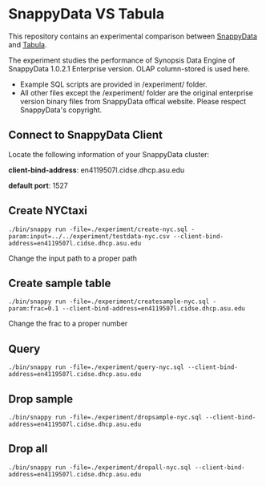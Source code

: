 # SnappyData VS Tabula

This repository contains an experimental comparison between [SnappyData](https://www.snappydata.io/) and [Tabula](https://github.com/DataSystemsLab/tabula).

The experiment studies the performance of Synopsis Data Engine of SnappyData 1.0.2.1 Enterprise version. OLAP column-stored is used here.

* Example SQL scripts are provided in /experiment/ folder.
* All other files except the /experiment/ folder are the original enterprise version binary files from SnappyData offical website. Please respect SnappyData's copyright.


## Connect to SnappyData Client

Locate the following information of your SnappyData cluster:

**client-bind-address**: en4119507l.cidse.dhcp.asu.edu

**default port**: 1527

## Create NYCtaxi

```
./bin/snappy run -file=./experiment/create-nyc.sql -param:input=../../experiment/testdata-nyc.csv --client-bind-address=en4119507l.cidse.dhcp.asu.edu
```

Change the input path to a proper path

## Create sample table

```
./bin/snappy run -file=./experiment/createsample-nyc.sql -param:frac=0.1 --client-bind-address=en4119507l.cidse.dhcp.asu.edu
```

Change the frac to a proper number

## Query

```
./bin/snappy run -file=./experiment/query-nyc.sql --client-bind-address=en4119507l.cidse.dhcp.asu.edu
```

## Drop sample

```
./bin/snappy run -file=./experiment/dropsample-nyc.sql --client-bind-address=en4119507l.cidse.dhcp.asu.edu
```

## Drop all

```
./bin/snappy run -file=./experiment/dropall-nyc.sql --client-bind-address=en4119507l.cidse.dhcp.asu.edu
```
